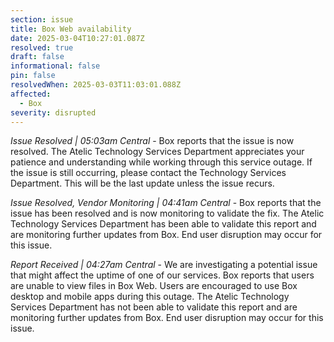 ```yaml
---
section: issue
title: Box Web availability
date: 2025-03-04T10:27:01.087Z
resolved: true
draft: false
informational: false
pin: false
resolvedWhen: 2025-03-03T11:03:01.088Z
affected:
  - Box
severity: disrupted
---
```

*Issue Resolved | 05:03am Central* - Box reports that the issue is now resolved. The Atelic Technology Services Department appreciates your patience and understanding while working through this service outage. If the issue is still occurring, please contact the Technology Services Department. This will be the last update unless the issue recurs.

*Issue Resolved, Vendor Monitoring | 04:41am Central* - Box reports that the issue has been resolved and is now monitoring to validate the fix. The Atelic Technology Services Department has been able to validate this report and are monitoring further updates from Box. End user disruption may occur for this issue.

*Report Received | 04:27am Central* - We are investigating a potential issue that might affect the uptime of one of our services. Box reports that users are unable to view files in Box Web. Users are encouraged to use Box desktop and mobile apps during this outage. The Atelic Technology Services Department has not been able to validate this report and are monitoring further updates from Box. End user disruption may occur for this issue.